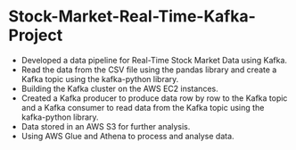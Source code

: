 # Stock-Market-Real-Time-Kafka-Project  
  - Developed a data pipeline for Real-Time Stock Market Data using Kafka.
  - Read the data from the CSV file using the pandas library and create a Kafka topic using the kafka-python library.
  - Building the Kafka cluster on the AWS EC2 instances.
  - Created a Kafka producer to produce data row by row to the Kafka topic and a Kafka consumer to read data from the Kafka topic using the kafka-python library. 
  - Data stored in an AWS S3 for further analysis.
  - Using AWS Glue and Athena to process and analyse data.
